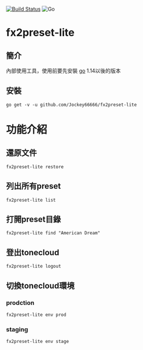 [![Build Status](https://travis-ci.org/Jockey66666/fx2preset-lite.svg?branch=master)](https://travis-ci.org/Jockey66666/fx2preset-lite)
![Go](https://github.com/Jockey66666/fx2preset-lite/workflows/Go/badge.svg)

# fx2preset-lite
## 簡介
內部使用工具，使用前要先安裝 [go](https://golang.org/) 1.14以後的版本

## 安裝
```
go get -v -u github.com/Jockey66666/fx2preset-lite
```

# 功能介紹
## 還原文件
```
fx2preset-lite restore
```

## 列出所有preset
```
fx2preset-lite list
```

## 打開preset目錄
```
fx2preset-lite find "American Dream"
```

## 登出tonecloud
```
fx2preset-lite logout
```

## 切換tonecloud環境
### prodction
```
fx2preset-lite env prod
```

### staging
```
fx2preset-lite env stage
```

